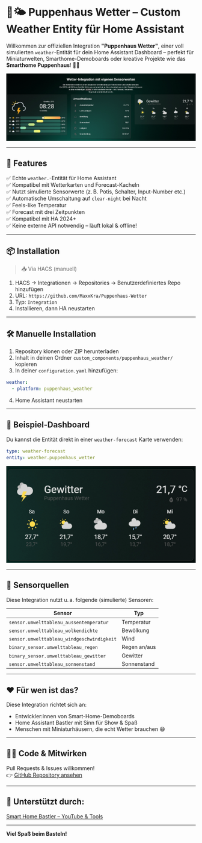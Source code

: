 
# 🧸🌤️ Puppenhaus Wetter – Custom Weather Entity für Home Assistant

Willkommen zur offiziellen Integration **"Puppenhaus Wetter"**, einer voll simulierten `weather`-Entität für dein Home Assistant Dashboard – perfekt für Miniaturwelten, Smarthome-Demoboards oder kreative Projekte wie das **Smarthome Puppenhaus**! 🏡✨

![Puppenhaus Wetter in Aktion](images/dashboard_example.png)

---

## 🔧 Features

✅ Echte `weather.`-Entität für Home Assistant  
✅ Kompatibel mit Wetterkarten und Forecast-Kacheln  
✅ Nutzt simulierte Sensorwerte (z. B. Potis, Schalter, Input-Number etc.)  
✅ Automatische Umschaltung auf `clear-night` bei Nacht  
✅ Feels-like Temperatur  
✅ Forecast mit drei Zeitpunkten  
✅ Kompatibel mit HA 2024+  
✅ Keine externe API notwendig – läuft lokal & offline!

---

## 📦 Installation

> 📥 Via HACS (manuell)

1. HACS → Integrationen → Repositories → Benutzerdefiniertes Repo hinzufügen  
2. URL: `https://github.com/MaxxKra/Puppenhaus-Wetter`  
3. Typ: `Integration`  
4. Installieren, dann HA neustarten

---

## 🛠️ Manuelle Installation

1. Repository klonen oder ZIP herunterladen  
2. Inhalt in deinen Ordner `custom_components/puppenhaus_weather/` kopieren  
3. In deiner `configuration.yaml` hinzufügen:

```yaml
weather:
  - platform: puppenhaus_weather
```

4. Home Assistant neustarten

---

## 🧪 Beispiel-Dashboard

Du kannst die Entität direkt in einer `weather-forecast` Karte verwenden:

```yaml
type: weather-forecast
entity: weather.puppenhaus_wetter
```

![Lovelace Vorschau](images/weather_card.png)

---

## 📸 Sensorquellen

Diese Integration nutzt u. a. folgende (simulierte) Sensoren:

| Sensor                              | Typ           |
|-------------------------------------|----------------|
| `sensor.umwelttableau_aussentemperatur` | Temperatur   |
| `sensor.umwelttableau_wolkendichte`     | Bewölkung    |
| `sensor.umwelttableau_windgeschwindigkeit` | Wind      |
| `binary_sensor.umwelttableau_regen`     | Regen an/aus |
| `binary_sensor.umwelttableau_gewitter`  | Gewitter     |
| `sensor.umwelttableau_sonnenstand`      | Sonnenstand  |

---

## ❤️ Für wen ist das?

Diese Integration richtet sich an:

- Entwickler:innen von Smart-Home-Demoboards  
- Home Assistant Bastler mit Sinn für Show & Spaß  
- Menschen mit Miniaturhäusern, die echt Wetter brauchen 😄

---

## 🧑‍💻 Code & Mitwirken

Pull Requests & Issues willkommen!  
👉 [GitHub Repository ansehen](https://github.com/MaxxKra/Puppenhaus-Wetter)

---

## 🧡 Unterstützt durch:  
[Smart Home Bastler – YouTube & Tools](https://smarthomebastler.github.io)

---

**Viel Spaß beim Basteln!**
